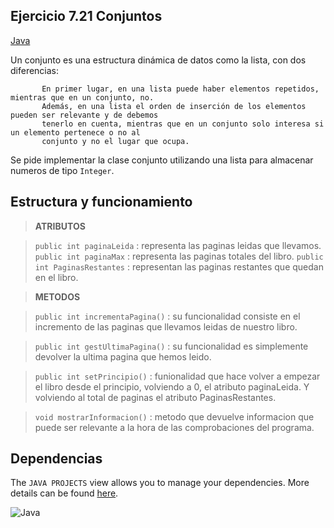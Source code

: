 ## Ejercicio 7.21 Conjuntos
[Java](https://img.shields.io/badge/java-%23ED8B00.svg?style=for-the-badge&logo=java&logoColor=white)

Un conjunto es una estructura dinámica de datos como la lista, con dos diferencias:
           
           En primer lugar, en una lista puede haber elementos repetidos, mientras que en un conjunto, no.
           Además, en una lista el orden de inserción de los elementos pueden ser relevante y de debemos
           tenerlo en cuenta, mientras que en un conjunto solo interesa si un elemento pertenece o no al 
           conjunto y no el lugar que ocupa.
           
Se pide implementar la clase conjunto utilizando una lista para almacenar numeros de tipo `Integer`.

## Estructura y funcionamiento

> **ATRIBUTOS**

> `public int paginaLeida` : representa las paginas leidas que llevamos.
> `public int paginaMax` : representa las paginas totales del libro.
> `public int PaginasRestantes` : representan las paginas restantes que quedan en el libro.

> **METODOS**

> `public int incrementaPagina()` : su funcionalidad consiste en el incremento de las paginas que llevamos leidas de nuestro libro.

> `public int gestUltimaPagina()` : su funcionalidad es simplemente devolver la ultima pagina que hemos leido.

> `public int setPrincipio()` : funionalidad que hace volver a empezar el libro desde el principio, volviendo a 0, el atributo paginaLeida. Y volviendo al total de paginas el atributo PaginasRestantes.

> `void mostrarInformacion()` : metodo que devuelve informacion que puede ser relevante a la hora de las comprobaciones del programa.

## Dependencias

The `JAVA PROJECTS` view allows you to manage your dependencies. More details can be found [here](https://github.com/microsoft/vscode-java-dependency#manage-dependencies).

![Java](https://img.shields.io/badge/java-%23ED8B00.svg?style=for-the-badge&logo=java&logoColor=white)



